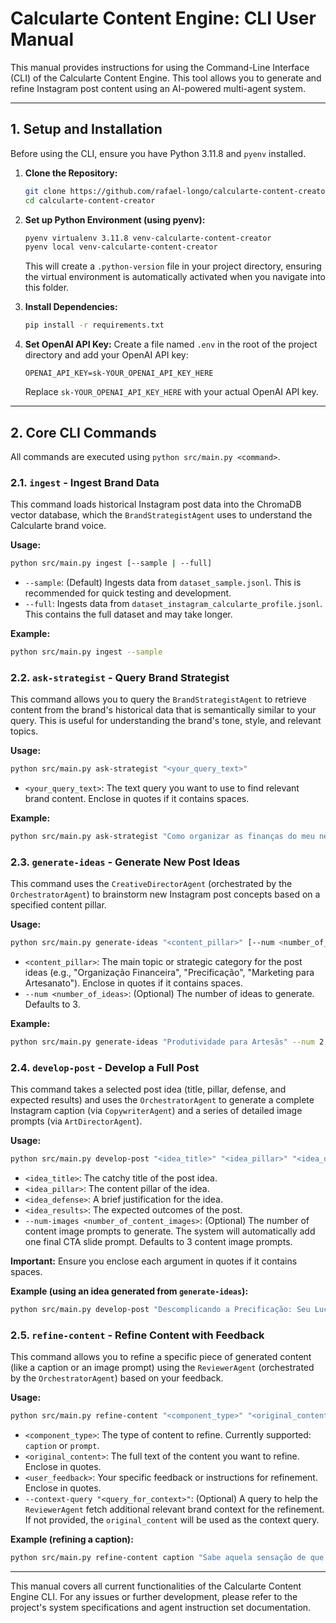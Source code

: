 # Calcularte Content Engine: CLI User Manual

This manual provides instructions for using the Command-Line Interface (CLI) of the Calcularte Content Engine. This tool allows you to generate and refine Instagram post content using an AI-powered multi-agent system.

---

## 1. Setup and Installation

Before using the CLI, ensure you have Python 3.11.8 and `pyenv` installed.

1.  **Clone the Repository:**
    ```bash
    git clone https://github.com/rafael-longo/calcularte-content-creator.git
    cd calcularte-content-creator
    ```

2.  **Set up Python Environment (using pyenv):**
    ```bash
    pyenv virtualenv 3.11.8 venv-calcularte-content-creator
    pyenv local venv-calcularte-content-creator
    ```
    This will create a `.python-version` file in your project directory, ensuring the virtual environment is automatically activated when you navigate into this folder.

3.  **Install Dependencies:**
    ```bash
    pip install -r requirements.txt
    ```

4.  **Set OpenAI API Key:**
    Create a file named `.env` in the root of the project directory and add your OpenAI API key:
    ```
    OPENAI_API_KEY=sk-YOUR_OPENAI_API_KEY_HERE
    ```
    Replace `sk-YOUR_OPENAI_API_KEY_HERE` with your actual OpenAI API key.

---

## 2. Core CLI Commands

All commands are executed using `python src/main.py <command>`.

### 2.1. `ingest` - Ingest Brand Data

This command loads historical Instagram post data into the ChromaDB vector database, which the `BrandStrategistAgent` uses to understand the Calcularte brand voice.

**Usage:**

```bash
python src/main.py ingest [--sample | --full]
```

*   `--sample`: (Default) Ingests data from `dataset_sample.jsonl`. This is recommended for quick testing and development.
*   `--full`: Ingests data from `dataset_instagram_calcularte_profile.jsonl`. This contains the full dataset and may take longer.

**Example:**

```bash
python src/main.py ingest --sample
```

### 2.2. `ask-strategist` - Query Brand Strategist

This command allows you to query the `BrandStrategistAgent` to retrieve content from the brand's historical data that is semantically similar to your query. This is useful for understanding the brand's tone, style, and relevant topics.

**Usage:**

```bash
python src/main.py ask-strategist "<your_query_text>"
```

*   `<your_query_text>`: The text query you want to use to find relevant brand content. Enclose in quotes if it contains spaces.

**Example:**

```bash
python src/main.py ask-strategist "Como organizar as finanças do meu negócio artesanal?"
```

### 2.3. `generate-ideas` - Generate New Post Ideas

This command uses the `CreativeDirectorAgent` (orchestrated by the `OrchestratorAgent`) to brainstorm new Instagram post concepts based on a specified content pillar.

**Usage:**

```bash
python src/main.py generate-ideas "<content_pillar>" [--num <number_of_ideas>]
```

*   `<content_pillar>`: The main topic or strategic category for the post ideas (e.g., "Organização Financeira", "Precificação", "Marketing para Artesanato"). Enclose in quotes if it contains spaces.
*   `--num <number_of_ideas>`: (Optional) The number of ideas to generate. Defaults to 3.

**Example:**

```bash
python src/main.py generate-ideas "Produtividade para Artesãs" --num 2
```

### 2.4. `develop-post` - Develop a Full Post

This command takes a selected post idea (title, pillar, defense, and expected results) and uses the `OrchestratorAgent` to generate a complete Instagram caption (via `CopywriterAgent`) and a series of detailed image prompts (via `ArtDirectorAgent`).

**Usage:**

```bash
python src/main.py develop-post "<idea_title>" "<idea_pillar>" "<idea_defense>" "<idea_results>" [--num-images <number_of_content_images>]
```

*   `<idea_title>`: The catchy title of the post idea.
*   `<idea_pillar>`: The content pillar of the idea.
*   `<idea_defense>`: A brief justification for the idea.
*   `<idea_results>`: The expected outcomes of the post.
*   `--num-images <number_of_content_images>`: (Optional) The number of content image prompts to generate. The system will automatically add one final CTA slide prompt. Defaults to 3 content image prompts.

**Important:** Ensure you enclose each argument in quotes if it contains spaces.

**Example (using an idea generated from `generate-ideas`):**

```bash
python src/main.py develop-post "Descomplicando a Precificação: Seu Lucro na Ponta do Lápis!" "Precificação" "Este post oferece dicas práticas e mostra como o Calcularte simplifica a precificação para artesãs." "Aumentar o engajamento e direcionar tráfego para o Calcularte." --num-images 2
```

### 2.5. `refine-content` - Refine Content with Feedback

This command allows you to refine a specific piece of generated content (like a caption or an image prompt) using the `ReviewerAgent` (orchestrated by the `OrchestratorAgent`) based on your feedback.

**Usage:**

```bash
python src/main.py refine-content "<component_type>" "<original_content>" "<user_feedback>" [--context-query "<query_for_context>"]
```

*   `<component_type>`: The type of content to refine. Currently supported: `caption` or `prompt`.
*   `<original_content>`: The full text of the content you want to refine. Enclose in quotes.
*   `<user_feedback>`: Your specific feedback or instructions for refinement. Enclose in quotes.
*   `--context-query "<query_for_context>"`: (Optional) A query to help the `ReviewerAgent` fetch additional relevant brand context for the refinement. If not provided, the `original_content` will be used as the context query.

**Example (refining a caption):**

```bash
python src/main.py refine-content caption "Sabe aquela sensação de que o dinheiro escorre pelos dedos? 💸 Com o Calcularte, você vê para onde cada centavo vai! Precificar não precisa ser um bicho de sete cabeças! 💡 A gente te ajuda a dar o preço justo e ter lucro de verdade. **Calcularte** é a ferramenta que te dá clareza e controle. Chega de trabalhar de graça! ✅ O que você mais tem dificuldade na precificação? Conta pra gente nos comentários! 👇 Salve e compartilhe este post com uma amiga empreendedora! 🚀 (Conheça a ferramenta em) calcularte.com.br (link na bio!)" "Make the call to action more direct and add a strong sense of urgency."
```

---

This manual covers all current functionalities of the Calcularte Content Engine CLI. For any issues or further development, please refer to the project's system specifications and agent instruction set documentation.
